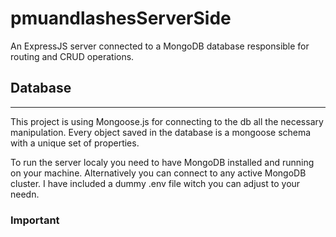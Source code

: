 # pmuandlashesServerSide
An ExpressJS server connected to a MongoDB database responsible for routing and CRUD operations.

## Database 
------
This project is using Mongoose.js for connecting to the db all the necessary manipulation.
Every object saved in the database is a mongoose schema with a unique set of properties.

To run the server localy you need to have MongoDB installed and running on your machine.
Alternatively you can connect to any active MongoDB cluster.
I have included a dummy .env file witch you can adjust to your needn.

### Important
